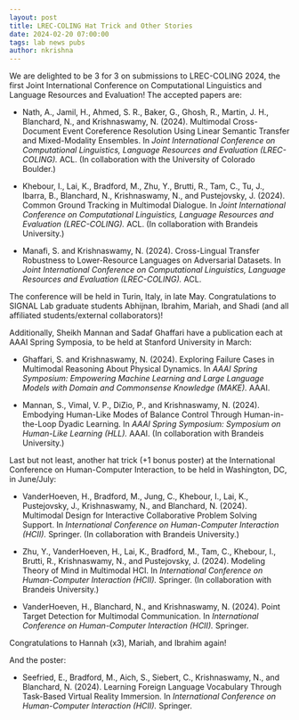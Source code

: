 ```yaml
---
layout: post
title: LREC-COLING Hat Trick and Other Stories
date: 2024-02-20 07:00:00
tags: lab news pubs
author: nkrishna
---
```


We are delighted to be 3 for 3 on submissions to LREC-COLING 2024, the first Joint International Conference on Computational Linguistics and Language Resources and Evaluation! The accepted papers are:

* Nath, A., Jamil, H., Ahmed, S. R., Baker, G., Ghosh, R., Martin, J. H., Blanchard, N., and Krishnaswamy, N. (2024). Multimodal Cross-Document Event Coreference Resolution Using Linear Semantic Transfer and Mixed-Modality Ensembles. In *Joint International Conference on Computational Linguistics, Language Resources and Evaluation (LREC-COLING).* ACL.
(In collaboration with the University of Colorado Boulder.)

* Khebour, I., Lai, K., Bradford, M., Zhu, Y., Brutti, R., Tam, C., Tu, J., Ibarra, B., Blanchard, N., Krishnaswamy, N., and Pustejovsky, J. (2024). Common Ground Tracking in Multimodal Dialogue. In *Joint International Conference on Computational Linguistics, Language Resources and Evaluation (LREC-COLING).* ACL.
(In collaboration with Brandeis University.)

* Manafi, S. and Krishnaswamy, N. (2024). Cross-Lingual Transfer Robustness to Lower-Resource Languages on Adversarial Datasets. In *Joint International Conference on Computational Linguistics, Language Resources and Evaluation (LREC-COLING).* ACL.

The conference will be held in Turin, Italy, in late May. Congratulations to SIGNAL Lab graduate students Abhijnan, Ibrahim, Mariah, and Shadi (and all affiliated students/external collaborators)!

Additionally, Sheikh Mannan and Sadaf Ghaffari have a publication each at AAAI Spring Symposia, to be held at Stanford University in March:

* Ghaffari, S. and Krishnaswamy, N. (2024). Exploring Failure Cases in Multimodal Reasoning About Physical Dynamics. In *AAAI Spring Symposium: Empowering Machine Learning and Large Language Models with Domain and Commonsense Knowledge (MAKE).* AAAI.

* Mannan, S., Vimal, V. P., DiZio, P., and Krishnaswamy, N. (2024). Embodying Human-Like Modes of Balance Control Through Human-in-the-Loop Dyadic Learning. In *AAAI Spring Symposium: Symposium on Human-Like Learning (HLL).* AAAI.
(In collaboration with Brandeis University.)

Last but not least, another hat trick (+1 bonus poster) at the International Conference on Human-Computer Interaction, to be held in Washington, DC, in June/July:

* VanderHoeven, H., Bradford, M., Jung, C., Khebour, I., Lai, K., Pustejovsky, J., Krishnaswamy, N., and Blanchard, N. (2024). Multimodal Design for Interactive Collaborative Problem Solving Support. In *International Conference on Human-Computer Interaction (HCII).* Springer.
(In collaboration with Brandeis University.)

* Zhu, Y., VanderHoeven, H., Lai, K., Bradford, M., Tam, C., Khebour, I., Brutti, R., Krishnaswamy, N., and Pustejovsky, J. (2024). Modeling Theory of Mind in Multimodal HCI. In *International Conference on Human-Computer Interaction (HCII).* Springer.
(In collaboration with Brandeis University.)

* VanderHoeven, H., Blanchard, N., and Krishnaswamy, N. (2024). Point Target Detection for Multimodal Communication. In *International Conference on Human-Computer Interaction (HCII).* Springer.

Congratulations to Hannah (x3), Mariah, and Ibrahim again!

And the poster: 
* Seefried, E., Bradford, M., Aich, S., Siebert, C., Krishnaswamy, N., and Blanchard, N. (2024). Learning Foreign Language Vocabulary Through Task-Based Virtual Reality Immersion. In *International Conference on Human-Computer Interaction (HCII).* Springer.
